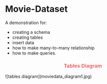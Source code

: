 # Movie-Dataset

A demonstration for:
* creating a schema 
* creating tables
* insert data
* how to make many-to-many relationship
* how to make queries.

<div style="text-align: center; color: #F66262;">
  <h3>Tables Diagram</h3>
</div>

<p align: "center">
![tables diagram](moviedata_diagram1.jpg)
</p>
